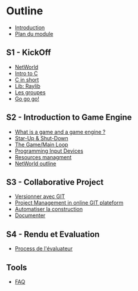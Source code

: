 # Outline

* [Introduction](README.md)                  <!--Guillaume-->
* [Plan du module](outline.md)               <!--Guillaume-->

## S1 - KickOff                              <!--Guillaume-->

* [NetWorld](kick-off/intro.md)
* [Intro to C](kick-off/intro-c.md)
* [C in short](kick-off/rappel-c.md)
* [Lib: Raylib](kick-off/raylib.md)
* [Les groupes](kick-off/groups.md)
* [Go go go!](kick-off/start-point.md)

## S2 - Introduction to Game Engine

* [What is a game and a game engine ?](game-engine/game.md)
* [Star-Up & Shut-Down](game-engine/init.md)
* [The Game/Main Loop](game-engine/loop.md)
* [Programming Input Devices](game-engine/input.md)
* [Resources managment](game-engine/rsc.md)
* [NetWorld outline](game-engine/networld-outline.md)

## S3 - Collaborative Project

* [Versionner avec GIT](project-managment/git.md)
* [Project Management in online GIT plateform](project-managment/git_project.md)
* [Automatiser la construction](project-managment/make.md)
* [Documenter](project-managment/doc.md)

## S4 - Rendu et Evaluation

* [Process de l'évaluateur](eval/eval.md)

## Tools

* [FAQ](faq.md)

<!--Sur la base des sujets PDRs-->
